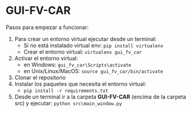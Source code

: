 # GUI-FV-CAR

Pasos para empezar a funcionar:
1. Para crear un entorno virtual ejecutar desde un terminal:
    - Si no está instalado virtual env: `pip install virtualenv`
    - Crear el entorno virtual: `virtualenv gui_fv_car`
2. Activar el entorno virtual:
    - en Windows: `gui_fv_car\Scripts\activate`
    - en Unix/Linux/MacOS: `source gui_fv_car/bin/activate`
3. Clonar el repositorio
4. Instalar los paquetes que necesita el entorno virtual:
    - `pip install -r requirements.txt`
5. Desde un terminal ir a la carpeta **GUI-FV-CAR** (encima de la carpeta src) y ejecutar:
`python src\main_window.py`
 

